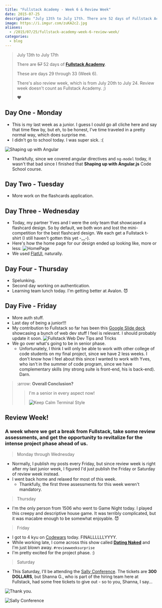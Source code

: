```yaml
---
title: "Fullstack Academy - Week 6 & Review Week"
date: 2015-07-25
description: "July 13th to July 17th. There are 52 days of Fullstack Academy. These are days 29 through 33 (Week 6). There's also review week, which is from July 20th to July 24. Review week doesn't count as Fullstack Academy. ❤🃏"
image: https://i.imgur.com/zuKA2c2.jpg
aliases:
  - /2015/07/25/fullstack-academy-week-6-review-week/
categories:
  - blog
---
```


> July 13th to July 17th
>
> There are ~~57~~ 52 days of [**Fullstack Academy**](https://www.fullstackacademy.com).
>
> These are days 29 through 33 (Week 6).
>
> There's also review week, which is from July 20th to July 24. Review week doesn't count as Fullstack Academy. ;)
>
> ❤️

## Day One - Monday

- This is my last week as a junior. I guess I could go all cliche here and say that time flew by, but eh, to be honest, I've time traveled in a pretty normal way, which does surprise me.
- I didn't go to school today. I was super sick. :(

![Shaping up with
Angular](https://s3.amazonaws.com/accredible_courses/images/11072/original/shaping-up-with-angular-js-ec0c2defe370994018c29f0b65e56a3b.jpg)

- Thankfully, since we covered angular directives and `ng-model` today, it wasn't that bad since I finished that **Shaping up with Angular.js** Code School course.

## Day Two - Tuesday

- More work on the flashcards application.

## Day Three - Wednesday

- Today, my partner Yves and I were the only team that showcased a flashcard design. So by default, we both won and lost the mini-competition for the best flashcard design. We each get a Fullstack t-shirt (I still haven't gotten this yet -\_\_-).
- Here's how the home page for our design ended up looking like, more or less: ![HomePage](https://i.imgur.com/8Lh7IJw.png)
- We used [FlatUI](https://designmodo.github.io/Flat-UI/), naturally.

## Day Four - Thursday

- Spelunking.
- Second day working on authentication.
- Learning team lunch today. I'm getting better at Avalon. 😈

## Day Five - Friday

- More auth stuff.
- Last day of being a junior!!!
- My contribution to Fullstack so far has been this [Google Slide deck](https://docs.google.com/presentation/d/1ZUYwxJzXCNsvC7x_tiwVRCIGVljh5EFzanV1U9WJl18/edit?usp=sharing) showcasing a bunch of web dev stuff I feel is relevant. I should probably update it soon. ![Fullstack Web Dev Tips and Tricks](https://i.imgur.com/hDbtU5A.png)
- We go over what's going to be in senior phase.
  - Unfortunately, I think I will only be able to work with other college of code students on my final project, since we have 2 less weeks. I don't know how I feel about this since I wanted to work with Yves, who isn't in the summer of code program, since we have complementary skills (my strong suite is front-end, his is back-end). Darn.

> :arrow: **Overall Conclusion?**
>
> > I'm a senior in every aspect now!
> >
> > ![Keep Calm Terminal
Style](https://sd.keepcalm-o-matic.co.uk/i/keep-calm-because-finally-i-m-senior-8.png)

## Review Week!

### A week where we get a break from Fullstack, take some review assessments, and get the opportunity to revitalize for the intense project phase ahead of us.

> Monday through Wednesday

- Normally, I publish my posts every Friday, but since review week is right after my last junior week, I figured I'd just publish the Friday or Saturday of review week instead.
- I went back home and relaxed for most of this week.
  - Thankfully, the first three assessments for this week weren't mandatory.

> Thursday

- I'm the only person from 1506 who went to Game Night today. I played this creepy and descriptive house game. It was terribly complicated, but it was macabre enough to be somewhat enjoyable. 😈

> Friday

- I got to 4 kyu on [Codewars](https://codewars.com/users/fvcproductions) today. FINALLLLLLYYYY.
- While working late, I come across this show called [**Dating Naked**](https://www.wikiwand.com/en/Dating_Naked) and I'm just blown away. `#reviewweeksurprise`
- I'm pretty excited for the project phase. :)

> Saturday

- This Saturday, I'll be attending the [Sally Conference](https://www.meetup.com/WomenWhoCodeNYC/events/223064683/). The tickets are **300 DOLLARS**, but Shanna G., who is part of the hiring team here at Fullstack, had some free tickets to give out - so to you, Shanna, I say...

![Thank you.](https://media.giphy.com/media/3oEduJnper1UdNqreg/giphy.gif)

![Sally Conference](https://lh3.googleusercontent.com/saZ-8P8MYZejD941PCmOd1sY-cdv3Bvu6qL9PMGo5j0LziPC8FllwMjxCwZYhnj6Ql0tcgC-iXbufmeqG0_99gwyqXeR9q9ThElyetH68MzxXGYxjnFgm1hfAw9H180puOmFJWB8NNoAoOuEx0vc9RFxwioehOBFBT6IV6hpNMSGt6arGlMhRUVv5QRK4kDbCWdzj07R6H0NXmsU3a2ZlQTYbTRj4cYB0yUg3kuCEU-4HYJHBe7UhxlM3NHoWfnSRxae5WsE10BRauEuVkcb4IW_4bIDAA2nB461M_jFd2stiN-2QP0Ku-n7YuEHa5zHTmpHlzjfxBUj-hBZSQxJEQKR8f340BbMKodo4HsapQWlSYMFo7QephCs3TKoy3QLYwk1AaOS8B_IIQNUh1N6hq0ga0nQgEO4XyfNZfUqaKBtyBOS5mMae4KcOP7XkDIRd0S8Fr1Tb2n_mHBkn3KCoc37WNkBHcz9EF4_sJRL46mVfIRwVnjd3HxHkC9ZbPUB_AHCVptQ6HYk5CYWhI4xcn9WFe-4r-2HdcGJb26ktbKuvomFBehIqwLiSCW_ZUqTUlvlRly0A-m2BeAVE6rV3nxgDrp_IhTpDE87NWDxMozoWqjljy2sxykuDoOjZqFG=w659-h721-no)
